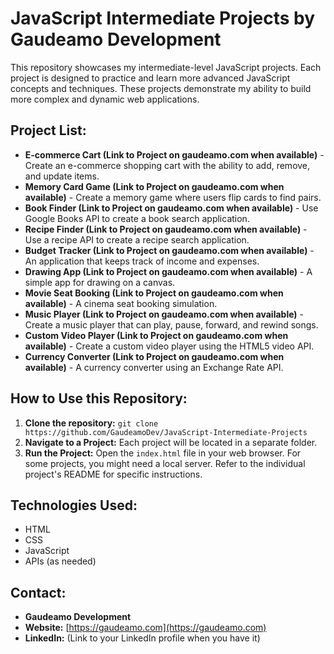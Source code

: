 # JavaScript Intermediate Projects by Gaudeamo Development

This repository showcases my intermediate-level JavaScript projects. Each project is designed to practice and learn more advanced JavaScript concepts and techniques. These projects demonstrate my ability to build more complex and dynamic web applications.


## Project List:

* **E-commerce Cart (Link to Project on gaudeamo.com when available)** - Create an e-commerce shopping cart with the ability to add, remove, and update items.
* **Memory Card Game (Link to Project on gaudeamo.com when available)** - Create a memory game where users flip cards to find pairs.
* **Book Finder (Link to Project on gaudeamo.com when available)** - Use Google Books API to create a book search application.
* **Recipe Finder (Link to Project on gaudeamo.com when available)** - Use a recipe API to create a recipe search application.
* **Budget Tracker (Link to Project on gaudeamo.com when available)** - An application that keeps track of income and expenses.
* **Drawing App (Link to Project on gaudeamo.com when available)** - A simple app for drawing on a canvas.
* **Movie Seat Booking (Link to Project on gaudeamo.com when available)** - A cinema seat booking simulation.
* **Music Player (Link to Project on gaudeamo.com when available)** - Create a music player that can play, pause, forward, and rewind songs.
* **Custom Video Player (Link to Project on gaudeamo.com when available)** - Create a custom video player using the HTML5 video API.
* **Currency Converter (Link to Project on gaudeamo.com when available)** - A currency converter using an Exchange Rate API.


## How to Use this Repository:

1. **Clone the repository:** `git clone https://github.com/GaudeamoDev/JavaScript-Intermediate-Projects`
2. **Navigate to a Project:** Each project will be located in a separate folder.
3. **Run the Project:** Open the `index.html` file in your web browser. For some projects, you might need a local server. Refer to the individual project's README for specific instructions.


## Technologies Used:

* HTML
* CSS
* JavaScript
* APIs (as needed)



## Contact:

* **Gaudeamo Development**
* **Website:** [https://gaudeamo.com](https://gaudeamo.com)
* **LinkedIn:** (Link to your LinkedIn profile when you have it)
